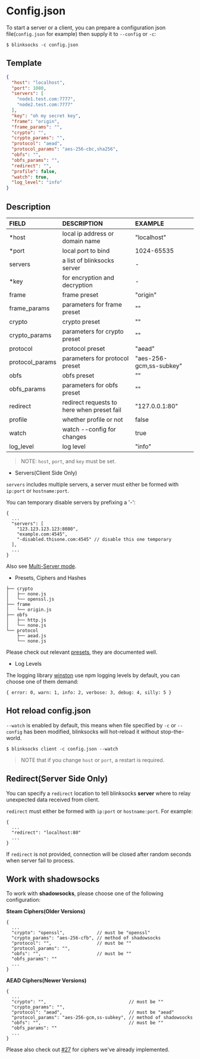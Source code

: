 # Config.json

To start a server or a client, you can prepare a configuration json file(`config.json` for example)
then supply it to `--config` or `-c`:

```
$ blinksocks -c config.json
```

## Template

```json
{
  "host": "localhost",
  "port": 1080,
  "servers": [
    "node1.test.com:7777",
    "node2.test.com:7777"
  ],
  "key": "oh my secret key",
  "frame": "origin",
  "frame_params": "",
  "crypto": "",
  "crypto_params": "",
  "protocol": "aead",
  "protocol_params": "aes-256-cbc,sha256",
  "obfs": "",
  "obfs_params": "",
  "redirect": "",
  "profile": false,
  "watch": true,
  "log_level": "info"
}
```

## Description

|       FIELD      |               DESCRIPTION                  |         EXAMPLE         |
|:-----------------|:-------------------------------------------|:------------------------|
| *host            | local ip address or domain name            | "localhost"             |
| *port            | local port to bind                         | 1024-65535              |
| servers          | a list of blinksocks server                | -                       |
| *key             | for encryption and decryption              | -                       |
| frame            | frame preset                               | "origin"                |
| frame_params     | parameters for frame preset                | ""                      |
| crypto           | crypto preset                              | ""                      |
| crypto_params    | parameters for crypto preset               | ""                      |
| protocol         | protocol preset                            | "aead"                  |
| protocol_params  | parameters for protocol preset             | "aes-256-gcm,ss-subkey" |
| obfs             | obfs preset                                | ""                      |
| obfs_params      | parameters for obfs preset                 | ""                      |
| redirect         | redirect requests to here when preset fail | "127.0.0.1:80"          |
| profile          | whether profile or not                     | false                   |
| watch            | watch --config for changes                 | true                    |
| log_level        | log level                                  | "info"                  |

> NOTE: `host`, `port`, and `key` must be set.

* Servers(Client Side Only)

`servers` includes multiple servers, a server must either be formed with `ip:port` or `hostname:port`.

You can temporary disable servers by prefixing a '-':

```
{
  ...
  "servers": [
    "123.123.123.123:8080",
    "example.com:4545",
    "-disabled.thisone.com:4545" // disable this one temporary
  ],
  ...
}
```

Also see [Multi-Server mode](../development/architecture#multi-server-mode).

* Presets, Ciphers and Hashes

```
├── crypto
│   ├── none.js
│   └── openssl.js
├── frame
│   └── origin.js
├── obfs
│   ├── http.js
│   └── none.js
└── protocol
    ├── aead.js
    └── none.js
```

Please check out relevant [presets](src/presets), they are documented well.

* Log Levels

The logging library [winston](https://github.com/winstonjs/winston) use
npm logging levels by default, you can choose one of them demand:

```
{ error: 0, warn: 1, info: 2, verbose: 3, debug: 4, silly: 5 }
```

## Hot reload config.json

`--watch` is enabled by default, this means when file specified by `-c` or `--config` has been modified,
blinksocks will hot-reload it without stop-the-world.

```
$ blinksocks client -c config.json --watch
```

> NOTE that if you change `host` or `port`, a restart is required.

## Redirect(Server Side Only)

You can specify a `redirect` location to tell blinksocks **server** where to relay unexpected data received
from client.

`redirect` must either be formed with `ip:port` or `hostname:port`. For example:

```
{
  ...
  "redirect": "localhost:80"
  ...
}
```

If `redirect` is not provided, connection will be closed after random seconds when server fail to process.

## Work with shadowsocks

To work with **shadowsocks**, please choose one of the following configuration:

**Steam Ciphers(Older Versions)**

```
{
  ...
  "crypto": "openssl",            // must be "openssl"
  "crypto_params": "aes-256-cfb", // method of shadowsocks
  "protocol": "",                 // must be ""
  "protocol_params": "",
  "obfs": "",                     // must be ""
  "obfs_params": ""
  ...
}
```

**AEAD Ciphers(Newer Versions)**

```
{
  ...
  "crypto": "",                               // must be ""
  "crypto_params": "",
  "protocol": "aead",                         // must be "aead"
  "protocol_params": "aes-256-gcm,ss-subkey", // method of shadowsocks
  "obfs": "",                                 // must be ""
  "obfs_params": ""
  ...
}
```

Please also check out [#27](https://github.com/blinksocks/blinksocks/issues/27) for ciphers we've
already implemented.
